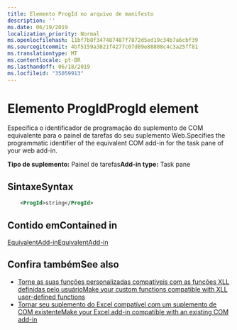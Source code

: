 ```yaml
---
title: Elemento ProgId no arquivo de manifesto
description: ''
ms.date: 06/19/2019
localization_priority: Normal
ms.openlocfilehash: 11bf7b8f347487487f7872d5ed19c34b7a6cbf39
ms.sourcegitcommit: 4bf5159a3821f4277c07d89e88808c4c3a25ff81
ms.translationtype: MT
ms.contentlocale: pt-BR
ms.lasthandoff: 06/18/2019
ms.locfileid: "35059913"
---
```

# <a name="progid-element"></a><span data-ttu-id="8752e-102">Elemento ProgId</span><span class="sxs-lookup"><span data-stu-id="8752e-102">ProgId element</span></span>

<span data-ttu-id="8752e-103">Especifica o identificador de programação do suplemento de COM equivalente para o painel de tarefas do seu suplemento Web.</span><span class="sxs-lookup"><span data-stu-id="8752e-103">Specifies the programmatic identifier of the equivalent COM add-in for the task pane of your web add-in.</span></span>

<span data-ttu-id="8752e-104">**Tipo de suplemento:** Painel de tarefas</span><span class="sxs-lookup"><span data-stu-id="8752e-104">**Add-in type:** Task pane</span></span>

## <a name="syntax"></a><span data-ttu-id="8752e-105">Sintaxe</span><span class="sxs-lookup"><span data-stu-id="8752e-105">Syntax</span></span>

```XML
    <ProgId>string</ProgId>  
```

## <a name="contained-in"></a><span data-ttu-id="8752e-106">Contido em</span><span class="sxs-lookup"><span data-stu-id="8752e-106">Contained in</span></span>

[<span data-ttu-id="8752e-107">EquivalentAdd-in</span><span class="sxs-lookup"><span data-stu-id="8752e-107">EquivalentAdd-in</span></span>](equivalentaddin.md)

## <a name="see-also"></a><span data-ttu-id="8752e-108">Confira também</span><span class="sxs-lookup"><span data-stu-id="8752e-108">See also</span></span>

- [<span data-ttu-id="8752e-109">Torne as suas funções personalizadas compatíveis com as funções XLL definidas pelo usuário</span><span class="sxs-lookup"><span data-stu-id="8752e-109">Make your custom functions compatible with XLL user-defined functions</span></span>](../../excel/make-custom-functions-compatible-with-xll-udf.md)
- [<span data-ttu-id="8752e-110">Tornar seu suplemento do Excel compatível com um suplemento de COM existente</span><span class="sxs-lookup"><span data-stu-id="8752e-110">Make your Excel add-in compatible with an existing COM add-in</span></span>](../../develop/make-office-add-in-compatible-with-existing-com-add-in.md)